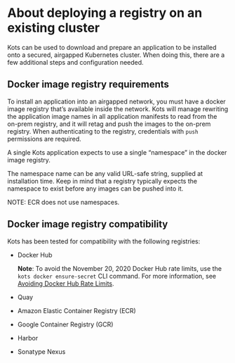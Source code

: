 # About deploying a registry on an existing cluster

Kots can be used to download and prepare an application to be installed onto a secured, airgapped Kubernetes cluster.
When doing this, there are a few additional steps and configuration needed.

## Docker image registry requirements

To install an application into an airgapped network, you must have a docker image registry that’s available inside the network.
Kots will manage rewriting the application image names in all application manifests to read from the on-prem registry, and it will retag and push the images to the on-prem registry.
When authenticating to the registry, credentials with `push` permissions are required.

A single Kots application expects to use a single “namespace” in the docker image registry.

The namespace name can be any valid URL-safe string, supplied at installation time.
Keep in mind that a registry typically expects the namespace to exist before any images can be pushed into it.

NOTE: ECR does not use namespaces.

## Docker image registry compatibility

Kots has been tested for compatibility with the following registries:

- Docker Hub

  **Note**: To avoid the November 20, 2020 Docker Hub rate limits, use the `kots docker ensure-secret` CLI command. For more information, see [Avoiding Docker Hub Rate Limits](image-registry-rate-limits).
- Quay
- Amazon Elastic Container Registry (ECR)
- Google Container Registry (GCR)
- Harbor
- Sonatype Nexus

